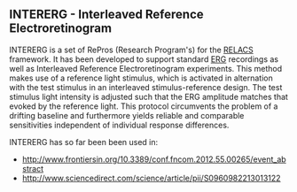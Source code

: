 INTERERG - Interleaved Reference Electroretinogram
-------------

INTERERG is a set of RePros (Research Program's) for the
[RELACS](http://relacs.sourceforge.net/) framework.
 It has been developed to support standard
 [ERG](https://en.wikipedia.org/wiki/Electroretinography) recordings as well as
 Interleaved Reference Electroretinogram  experiments.
This method makes use of a reference light stimulus, which is activated in
alternation with the test stimulus in an interleaved stimulus-reference design.
The test stimulus light intensity is adjusted such that the ERG amplitude
matches that evoked by the reference light. This protocol circumvents the
problem of a drifting baseline and furthermore yields reliable
and comparable sensitivities independent of individual response differences.

INTERERG has so far been been used in:

* http://www.frontiersin.org/10.3389/conf.fncom.2012.55.00265/event_abstract
* http://www.sciencedirect.com/science/article/pii/S0960982213013122